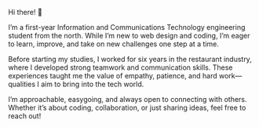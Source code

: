 Hi there! 👋

I’m a first-year Information and Communications Technology engineering student from the north. While I’m new to web design and coding, I’m eager to learn, improve, and take on new challenges one step at a time.

Before starting my studies, I worked for six years in the restaurant industry, where I developed strong teamwork and communication skills. These experiences taught me the value of empathy, patience, and hard work—qualities I aim to bring into the tech world.

I’m approachable, easygoing, and always open to connecting with others. Whether it’s about coding, collaboration, or just sharing ideas, feel free to reach out!
